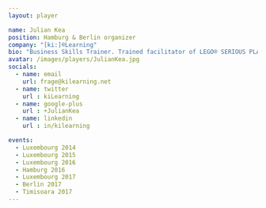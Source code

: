 ```yaml
---
layout: player

name: Julian Kea
position: Hamburg & Berlin organizer
company: "[ki:]®Learning"
bio: "Business Skills Trainer. Trained facilitator of LEGO® SERIOUS PLAY®"
avatar: /images/players/JulianKea.jpg
socials:
  - name: email
    url: frage@kilearning.net
  - name: twitter
    url : kiLearning
  - name: google-plus
    url : +JulianKea
  - name: linkedin
    url : in/kilearning

events:
  - Luxembourg 2014
  - Luxembourg 2015
  - Luxembourg 2016
  - Hamburg 2016
  - Luxembourg 2017
  - Berlin 2017
  - Timisoara 2017
---
```

